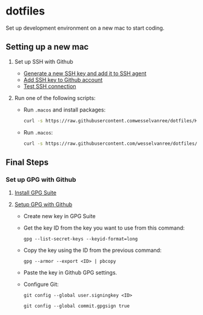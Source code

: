 # dotfiles

Set up development environment on a new mac to start coding.

## Setting up a new mac

1. Set up SSH with Github
   - [Generate a new SSH key and add it to SSH agent](https://docs.github.com/en/github/authenticating-to-github/connecting-to-github-with-ssh/generating-a-new-ssh-key-and-adding-it-to-the-ssh-agent)
   - [Add SSH key to Github account](https://docs.github.com/en/github/authenticating-to-github/connecting-to-github-with-ssh/adding-a-new-ssh-key-to-your-github-account)
   - [Test SSH connection](https://docs.github.com/en/github/authenticating-to-github/connecting-to-github-with-ssh/testing-your-ssh-connection)
2. Run one of the following scripts:

   - Run `.macos` and install packages:

     ```bash
     curl -s https://raw.githubusercontent.comwesselvanree/dotfiles/HEAD/.macos | zsh && zsh~/dotfiles/.essentials && say done
     ```

   - Run `.macos`:

     ```bash
     curl -s https://raw.githubusercontent.com/wesselvanree/dotfiles/HEAD/.macos | zsh && say done
     ```

## Final Steps

### Set up GPG with Github

1. [Install GPG Suite](https://gpgtools.org)
2. [Setup GPG with Github](https://docs.github.com/en/github/authenticating-to-github/managing-commit-signature-verification)

   - Create new key in GPG Suite
   - Get the key ID from the key you want to use from this command:

     ```
     gpg --list-secret-keys --keyid-format=long
     ```

   - Copy the key using the ID from the previous command:

     ```
     gpg --armor --export <ID> | pbcopy
     ```

   - Paste the key in Github GPG settings.
   - Configure Git:

     ```
     git config --global user.signingkey <ID>
     ```

     ```
     git config --global commit.gpgsign true
     ```
